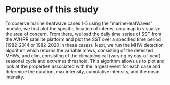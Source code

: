 # Porpuse of this study

To observe marine heatwave cases 1-5 using the "marineHeatWaves" module, we first plot the specific location of interest on a map to visualize the area of concern. From there, we load the daily time series of SST from the AVHRR satellite platform and plot the SST over a specified time period (1982-2014 or 1982-2020 in these cases). Next, we run the MHW detection algorithm which returns the variable mhws, consisting of the detected MHWs, and clim, consisting of the climatological (varying by day-of-year) seasonal cycle and extremes threshold. This algorithm allows us to plot and look at the properties associated with the largest event for each case and determine the duration, max intensity, cumulative intensity, and the mean intensity. 

